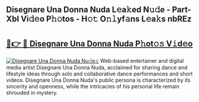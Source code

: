 ## Disegnare Una Donna Nuda L𝚎a𝚔ed N𝚞𝚍e - Part-Xbl Vi𝚍𝚎o P𝚑𝚘tos - H𝚘𝚝 O𝚗𝚕yf𝚊ns L𝚎a𝚔s nbREz

# <h2><a href="http://kfapux.oniu.top/?m=Disegnare+Una+Donna+Nuda">🔗👉 🔴 Disegnare Una Donna Nuda P𝚑ot𝚘𝚜 V𝚒d𝚎o</a></h2>

[![Disegnare Una Donna Nuda Nu𝚍e𝚜](https://i.imgur.com/0qMVB7G.gif)](http://kfapux.oniu.top/?m=Disegnare+Una+Donna+Nuda)
Web-based entertainer and digital media artist Disegnare Una Donna Nuda, acclaimed for sharing dance and lifestyle ideas through solo and collaborative dance performances and short videos. Disegnare Una Donna Nuda's public persona is characterized by its sincerity and openness, while the intricacies of his personal life remain shrouded in mystery.  
